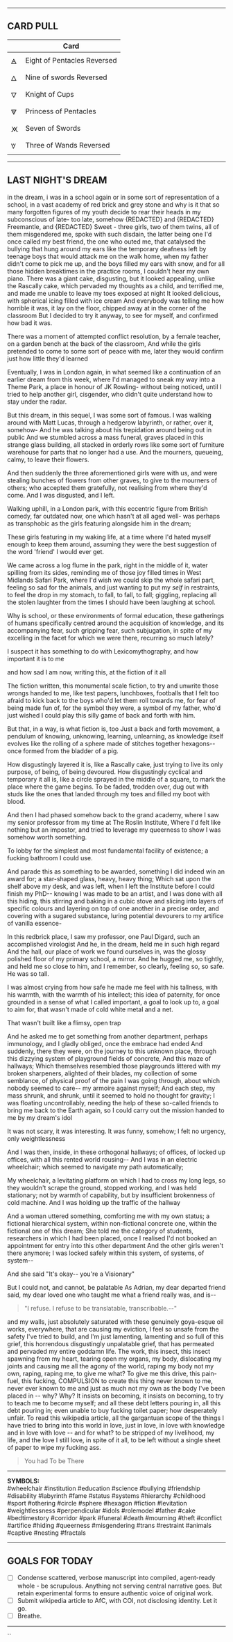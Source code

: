 

---

CARD PULL
--


|     | Card                        |
| --- | --------------------------- |
| 🜁  | Eight of Pentacles Reversed |
| 🜂  | Nine of swords Reversed     |
| 🜄  | Knight of Cups              |
| 🜃  | Princess of Pentacles       |
| 🝪  | Seven of Swords             |
| 🝧  | Three of Wands Reversed     |



---

## LAST NIGHT'S DREAM

in the dream, i was in a school again 
or in some sort of representation of a school, in a vast academy of red brick and grey stone 
and why is it that so many forgotten figures of my youth decide to rear their heads in my subconscious of late- too late, somehow 
{REDACTED} and {REDACTED} Freemantle, and {REDACTED} Sweet - three girls, two of them twins, all of them misgendered me, spoke with such disdain, the latter being one I'd once called my best friend, the one who outed me, that catalysed the bullying that hung around my ears like the temporary deafness left by teenage boys that would attack me on the walk home, when my father didn't come to pick me up, and the boys filled my ears with snow, and for all those hidden breaktimes in the practice rooms, I couldn't hear my own piano.
There was a giant cake, disgusting, but it looked appealing, unlike the Rascally cake, which pervaded my thoughts as a child, and terrified me, and made me unable to leave my toes exposed at night 
It looked delicious, with spherical icing filled with ice cream 
And everybody was telling me how horrible it was, it lay on the floor, chipped away at in the corner of the classroom 
But I decided to try it anyway, to see for myself, and confirmed how bad it was. 

There was a moment of attempted conflict resolution, by a female teacher, on a garden bench at the back of the classroom, 
And while the girls pretended to come to some sort of peace with me, later they would confirm just how little they'd learned 

Eventually, I was in London again, in what seemed like a continuation of an earlier dream from this week, where I'd managed to sneak my way into a Theme Park, a place in honour of JK Rowling- without being noticed, until I tried to help another girl, cisgender, who didn't quite understand how to stay under the radar. 

But this dream, in this sequel, I was some sort of famous. 
I was walking around with Matt Lucas, through a hedgerow labyrinth, or rather, over it, somehow-
And he was talking about his trepidation around being out in public
And we stumbled across a mass funeral, graves placed in this strange glass building, all stacked in orderly rows like some sort of furniture warehouse for parts that no longer had a use. 
And the mourners, queueing, calmy, to leave their flowers. 

And then suddenly the three aforementioned girls were with us, and were stealing bunches of flowers from other graves, to give to the mourners of others; who accepted them gratefully, not realising from where they'd come. And I was disgusted, and I left. 

Walking uphill, in a London park, with this eccentric figure from British comedy, far outdated now, one which hasn't at all aged well- was perhaps as transphobic as the girls featuring alongside him in the dream;

These girls featuring in my waking life, at a time where I'd hated myself enough to keep them around, assuming they were the best suggestion of the word 'friend' I would ever get. 

We came across a log flume in the park, right in the middle of it, water spilling from its sides, reminding me of those joy filled times in West Midlands Safari Park, where I'd wish we could skip the whole safari part, feeling so sad for the animals, and just wanting to put my *self* in restraints, to feel the drop in my stomach, to fall, to fall, to fall; giggling, replacing all the stolen laughter from the times I should have been laughing at school. 

Why is school, or these environments of formal education, these gatherings of humans specifically centred around the acquisition of knowledge, and its accompanying fear, such gripping fear, such subjugation, in spite of my excelling in the facet for which we were there, recurring so much lately?

I suspect it has something to do with Lexicomythography, and how important it is to me 

and how sad I am now, writing this, 
at the fiction of it all

The fiction written, this monumental scale fiction, to try and unwrite those wrongs handed to me, like test papers, lunchboxes, footballs that I felt too afraid to kick back to the boys who'd let them roll towards me, for fear of being made fun of, for the symbol they were, a symbol of my father, who'd just wished I could play this silly game of back and forth with him. 

But that, in a way, is what fiction is, too
Just a back and forth movement, a pendulum of knowing, unknowing, learning, unlearning, as knowledge itself evolves like the rolling of a sphere made of stitches together hexagons--
once formed from the bladder of a pig. 


How disgustingly layered it is, like a Rascally cake, just trying to live its only purpose, of being, of being devoured.
How disgustingly cyclical and temporary it all is, like a circle sprayed in the middle of a square, to mark the place where the game begins. To be faded, trodden over, dug out with studs like the ones that landed through my toes and filled my boot with blood.


And then I had phased somehow back to the grand academy, where I saw my senior professor from my time at The Roslin Institute, 
Where I'd felt like nothing but an impostor, and tried to leverage my queerness to show I was somehow worth something. 

To lobby for the simplest and most fundamental facility of existence; a fucking bathroom I could use. 

And parade this as something to be awarded, something I did indeed win an award for; a star-shaped glass, heavy, heavy thing; 
Which sat upon the shelf above my desk, and was left, when I left the Institute before I could finish my PhD-- knowing I was made to be an artist, and I was done with all this hiding, this stirring and baking in a cubic stove and slicing into layers of specific colours and layering on top of one another in a precise order, and covering with a sugared substance, luring potential devourers to my artifice of vanilla essence-

In this redbrick place, I saw my professor, one Paul Digard, such an accomplished virologist 
And he, in the dream, held me in such high regard 
And the hall, our place of work we found ourselves in, was the glossy polished floor of my primary school, a mirror. 
And he hugged me, so tightly, and held me so close to him, and I remember, so clearly, feeling so, so safe. 
He was so tall. 

I was almost crying from how safe he made me feel with his tallness, with his warmth, with the warmth of his intellect; this idea of paternity, for once grounded in a sense of what I called important, a goal to look up to, a goal to aim for, that wasn't made of cold white metal and a net. 



That wasn't built like a flimsy, open trap


And he asked me to get something from another department, perhaps immunology, and I gladly obliged, once the embrace had ended
And suddenly, there they were, on the journey to this unknown place, through this dizzying system of playground fields of concrete, 
And this maze of hallways; 
Which themselves resembled those playgrounds littered with my broken sharpeners, alighted of their blades, my collection of some semblance, of physical proof of the pain I was going through, about which nobody seemed to care-- my armoire against myself;
And each step, my mass shrunk, and shrunk, until it seemed to hold no thought for gravity;
I was floating uncontrollably, needing the help of these so-called friends to bring me back to the Earth again, so I could carry out the mission handed to me by my dream's idol

It was not scary, it was interesting. 
It was funny, somehow;
I felt no urgency, only weightlessness

And I was then, inside, in these orthogonal hallways; of offices, of locked up offices, with all this rented world rousing--
And I was in an electric wheelchair; which seemed to navigate my path automatically;

My wheelchair, a levitating platform on which I had to cross my long legs, so they wouldn't scrape the ground, stopped working, and I was held stationary; not by warmth of capability, but by insufficient brokenness of cold machine.
And I was holding up the traffic of the hallway

And a woman uttered something, comforting me with my own status; a fictional hierarchical system, within non-fictional concrete one, within the fictional one of this dream;
She told me the category of students, researchers in which I had been placed, once I realised I'd not booked an appointment for entry into this other department
And the other girls weren't there anymore; I was locked safely within this system, of systems, of system--


And she said 
"It's okay-- you're a Visionary"



But I could not, and cannot, be palatable 
As Adrian, my dear departed friend said, my dear loved one who taught me what a friend really was, and is--


> "I refuse.
> I refuse to be translatable, transcribable.--"


and my walls, just absolutely saturated with these genuinely goya-esque oil works, everywhere, that are causing my eviction, I feel so unsafe from the safety I've tried to build, and I'm just lamenting, lamenting and so full of this grief, this horrendous disgustingly unpalatable grief, that has permeated and pervaded my entire goddamn life. The work, this insect, this insect spawning from my heart, tearing open my organs, my body, dislocating my joints and causing me all the agony of the world, raping my body not my own, raping, raping me, to give me what? To give me this drive, this pain-fuel, this fucking, COMPULSION to create this thing never known to me, never ever known to me and just as much not my own as the body I've been placed in -- why? Why? It insists on becoming, it insists on becoming, to try to teach me to become myself; and all these debt letters pouring in, all this debt pouring in; even unable to buy fucking toilet paper; how desperately unfair. To read this wikipedia article, all the gargantuan scope of the things I have tried to bring into this world in love, just in love, in love with knowledge and in love with love -- and for what? to be stripped of my livelihood, my life, and the love I still love, in spite of it all, to be left without a single sheet of paper to wipe my fucking ass. 


> You had
> To be
> There







---

**SYMBOLS:**  
#wheelchair #institution #education #science #bullying #friendship #disability #labyrinth #fame #status #systems #hierarchy #childhood #sport #othering #circle #sphere #hexagon #fiction #levitation #weightlessness #perpendicular #idols #rolemodel #father #cake #bedtimestory #corridor #park #funeral #death #mourning #theft #conflict #artifice #hiding #queerness #misgendering #trans #restraint #animals #captive #nesting #fractals

---







## GOALS FOR TODAY

- [ ] Condense scattered, verbose manuscript into compiled, agent-ready whole - be scrupulous. Anything not serving central narrative goes. But retain experimental forms to ensure authentic voice of original work. 
- [ ] Submit wikipedia article to AfC, with COI, not disclosing identity. Let it go. 
- [ ] Breathe. 

---
``